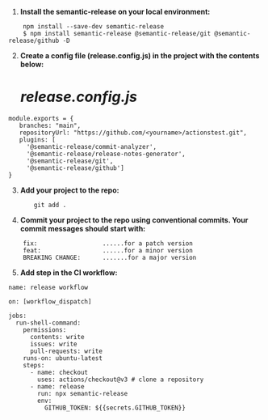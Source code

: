 1. **Install the semantic-release on your local environment:**
```
    npm install --save-dev semantic-release
    $ npm install semantic-release @semantic-release/git @semantic-release/github -D
```
2. **Create a config file (release.config.js) in the project with the contents below:**  

   ***release.config.js***
    ====================
```
module.exports = {
   branches: "main",
   repositoryUrl: "https://github.com/<yourname>/actionstest.git",
   plugins: [
     '@semantic-release/commit-analyzer',
     '@semantic-release/release-notes-generator',
     '@semantic-release/git',
     '@semantic-release/github']
}
```
3. **Add your project to the repo:**
```
       git add .
```
4. **Commit your project to the repo using conventional commits. Your commit messages should start with:**
```
    fix:                  ......for a patch version
    feat:                 ......for a minor version
    BREAKING CHANGE:      .......for a major version
```
5. **Add step in the CI workflow:**
```
name: release workflow

on: [workflow_dispatch]

jobs:
  run-shell-command:
    permissions:
      contents: write
      issues: write
      pull-requests: write
    runs-on: ubuntu-latest
    steps:
      - name: checkout
        uses: actions/checkout@v3 # clone a repository
      - name: release
        run: npx semantic-release
        env:
          GITHUB_TOKEN: ${{secrets.GITHUB_TOKEN}}
```
